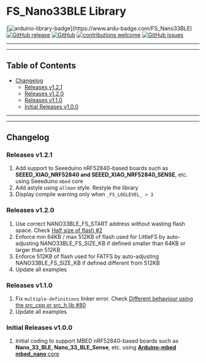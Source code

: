 # FS_Nano33BLE Library

[![arduino-library-badge](https://www.ardu-badge.com/badge/FS_Nano33BLE.svg?)](https://www.ardu-badge.com/FS_Nano33BLE)
[![GitHub release](https://img.shields.io/github/release/khoih-prog/FS_Nano33BLE.svg)](https://github.com/khoih-prog/FS_Nano33BLE/releases)
[![GitHub](https://img.shields.io/github/license/mashape/apistatus.svg)](https://github.com/khoih-prog/FS_Nano33BLE/blob/main/LICENSE)
[![contributions welcome](https://img.shields.io/badge/contributions-welcome-brightgreen.svg?style=flat)](#Contributing)
[![GitHub issues](https://img.shields.io/github/issues/khoih-prog/FS_Nano33BLE.svg)](http://github.com/khoih-prog/FS_Nano33BLE/issues)

---
---

## Table of Contents

* [Changelog](#changelog)
  * [Releases v1.2.1](#releases-v121)
  * [Releases v1.2.0](#releases-v120)
  * [Releases v1.1.0](#releases-v110)
  * [Initial Releases v1.0.0](#initial-releases-v100)

---
---

## Changelog

### Releases v1.2.1

1. Add support to Seeeduino nRF52840-based boards such as **SEEED_XIAO_NRF52840 and SEEED_XIAO_NRF52840_SENSE**, etc. using Seeeduino `mbed` core
2. Add astyle using `allman` style. Restyle the library
3. Display compile warning only when `_FS_LOGLEVEL_ > 3`

### Releases v1.2.0

1. Use correct NANO33BLE_FS_START address without wasting flash space. Check [Half size of flash #2](https://github.com/khoih-prog/FS_Nano33BLE/discussions/2)
2. Enforce min 64KB / max 512KB of flash used for LittleFS by auto-adjusting NANO33BLE_FS_SIZE_KB if defined smaller than 64KB or larger than 512KB
3. Enforce 512KB of flash used for FATFS by auto-adjusting NANO33BLE_FS_SIZE_KB if defined different from 512KB
4. Update all examples

### Releases v1.1.0

1. Fix `multiple-definitions` linker error. Check [Different behaviour using the src_cpp or src_h lib #80](https://github.com/khoih-prog/ESPAsync_WiFiManager/discussions/80)
2. Update all examples

### Initial Releases v1.0.0

1. Initial coding to support MBED nRF52840-based boards such as **Nano_33_BLE, Nano_33_BLE_Sense**, etc. using [**Arduino-mbed mbed_nano** core](https://github.com/arduino/ArduinoCore-mbed)


